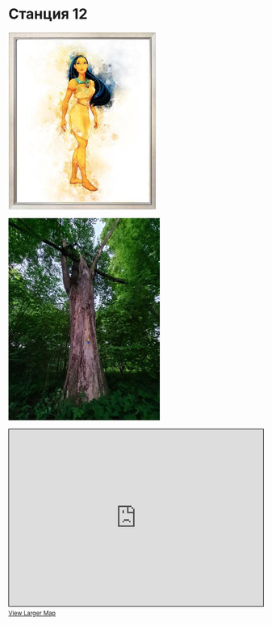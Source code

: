 <script>if (!document.cookie.split('; ').find(row => row.startsWith('questStarted'))) { window.location.href = "/404" }</script>

# Станция 12

![Stage 12](img/12.jpg)

![Path 12](path/12.jpg)

<iframe width="100%" height="350" frameborder="0" scrolling="no" marginheight="0" marginwidth="0" src="https://www.openstreetmap.org/export/embed.html?bbox=24.855483770370487%2C59.45851419370549%2C24.857650995254517%2C59.45946964108462&amp;layer=mapnik&amp;marker=59.45899192077058%2C24.8565673828125" style="border: 1px solid black"></iframe><br/><small><a href="https://www.openstreetmap.org/?mlat=59.45899&amp;mlon=24.85657#map=19/59.45899/24.85657&amp;layers=N">View Larger Map</a></small>